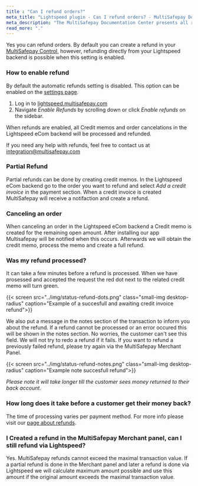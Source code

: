 ```yaml
---
title : "Can I refund orders?"
meta_title: "Lightspeed plugin - Can I refund orders? - MultiSafepay Docs"
meta_description: "The MultiSafepay Documentation Center presents all relevant information about our Plugins and API. You can also find support pages for payment methods, tools and general questions as well as the contact details of our Support and Integration Teams."
read_more: "."
---
```

Yes you can refund orders.  By default you can create a refund in your [MultiSafepay Control](https://merchant.multisafepay.com), however, refunding directly from your Lightspeed backend is possible when this setting is enabled.

### How to enable refund
By default the automatic refunds setting is disabled. This option can be enabled on the [settings page](https://lightspeed.multisafepay.com/settings).

1. Log in to [lightspeed.multisafepay.com](https://lightspeed.multisafepay.com/settings)
2. Navigate _Enable Refunds_ by scrolling down or click _Enable refunds_ on the sidebar.

When refunds are enabled, all Credit memos and order cancelations in the Lightspeed eCom backend will be processed and refunded.

If you need any help with refunds, feel free to contact us at <integration@multisafepay.com>

### Partial Refund
Partial refunds can be done by creating credit memos. In the Lightspeed eCom backend go to the order you want to refund and select _Add a credit invoice_ in the payment section. When a credit invoice is created MultiSafepay will receive a notifaction and create a refund.

### Canceling an order
When canceling an order in the Lightspeed eCom backend a Credit memo is created for the remaining open amount. After installing our app Multisafepay will be notified when this occurs. Afterwards we will obtain the credit memo, process the memo and create a full refund.

### Was my refund processed?
It can take a few minutes before a refund is processed. When we have prosessed and accepted the request the red dot next to the related credit memo will turn green. 

{{< screen src="../img/status-refund-dots.png" class="small-img desktop-radius" caption="Example of a succesfull and awaiting  credit invoice refund">}}

We also put a message in the notes section of the transaction to inform you about the refund. If a refund cannot be processed or an error occured this will be shown in the notes section. 
No worries, the customer can't see this field. We will not try to redo a refund if it fails. 
If you want to refund a previously failed refund, please try again via the MultiSafepay Merchant Panel.

{{< screen src="../img/status-refund-notes.png" class="small-img desktop-radius" caption="Example note succesfull refund">}}

_Please note it will take longer till the customer sees money returned to their back account._

### How long does it take before a customer get their money back?
The time of processing varies per payment method. For more info please visit our [page about refunds](https://docs.multisafepay.com/faq/refunds/how-long-does-a-refund-take-to-process/).

### I Created a refund in the MultiSafepay Merchant panel, can I still refund via Lightspeed?
Yes. MultiSafepay refunds cannot exceed the maximal transaction value. If a partial refund is done in the Merchant panel and later a refund is done via Lightspeed we will calculate maximum amount possible and use this amount if the original amount exceeds the maximal transaction value.